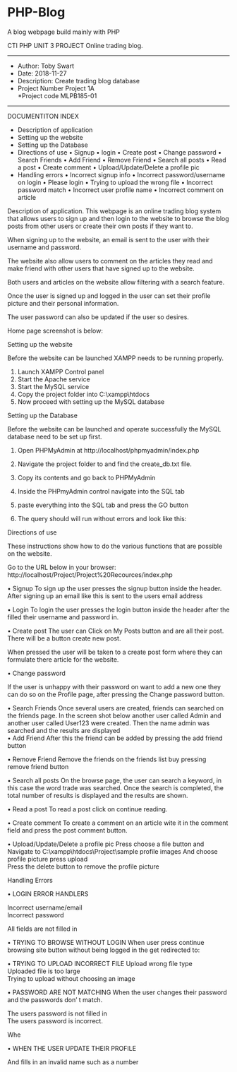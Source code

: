 # PHP-Blog
A blog webpage build mainly with PHP


CTI PHP UNIT 3 PROJECT 
Online trading blog.

*************************************************************
* Author:				Toby Swart
* Date: 					2018-11-27
* Description:				Create trading blog database	
* Project Number			Project 1A		
*Project code				MLPB185-01
*************************************************************
DOCUMENTITON INDEX

+ Description of application
+ Setting up the website
+ Setting up the Database
+ Directions of use
•	Signup
•	login
•	Create post
•	Change password
•	Search Friends
•	Add Friend
•	Remove Friend
•	Search all posts
•	Read a post
•	Create comment
•	Upload/Update/Delete a profile pic
+ Handling errors
•	Incorrect signup info
•	Incorrect password/username on login
•	Please login
•	Trying to upload the wrong file
•	Incorrect password match
•	Incorrect user profile name
•	Incorrect  comment on article

Description of application.
This webpage is an online trading blog system that allows users to sign up and then login to the website to browse the blog posts from other users or create their own posts if they want to.

When signing up to the website, an email is sent to the user with their username and password.

The website also allow users to comment on the articles they read and make friend with other users that have signed up to the website.

Both users and articles on the website allow filtering with a search feature.

Once the user is signed up and logged in the user can set their profile picture and their personal information.

The user password can also be updated if the user so desires. 

Home page screenshot is below:
 

Setting up the website

Before the website can be launched XAMPP needs to be running properly.

1.	Launch XAMPP Control panel 
2.	Start the Apache service 
3.	Start the MySQL service 
4.	Copy the project folder into C:\xampp\htdocs
5.	Now proceed with setting up the MySQL database















Setting up the Database

Before the website can be launched and operate successfully the MySQL database need to be set up first.

1.	Open PHPMyAdmin at http://localhost/phpmyadmin/index.php 
2.	Navigate the project folder to and find the create_db.txt file.  
3.	Copy its contents and go back to PHPMyAdmin
4.	Inside the PHPmyAdmin control navigate into the SQL tab 
5.	paste everything into the SQL tab  and press the GO button
 
6.	The query should will run without errors and look like this:  








Directions of use

These instructions show how to do the various functions that are possible on the website.

Go to the URL below in your browser:
http://localhost/Project/Project%20Recources/index.php

•	Signup
To sign up the user presses the signup button inside the header.    After signing up an email like this is sent to the users email address  

•	Login
To login the user presses the login button inside the header after the filled their username and password in.  


•	Create post
The user can Click on My Posts button and are all their post. There will be a button create new post.  

When pressed the user will be taken to a create post form where they can formulate there article for the website.  

•	Change password

If the user is unhappy with their password on want to add a new one they can do so on the Profile page,   after pressing the Change password button.    


•	Search Friends
Once several users are created, friends can searched on the friends page.   In the screen shot below another user called Admin and another user called User123 were created.
Then the name admin was searched and the results are displayed  
•	Add Friend
After this the friend can be added by pressing the add friend button  



•	Remove Friend
Remove the friends on the friends list buy pressing remove friend button    








•	Search all posts
On the browse page, the user can search a keyword,  in this case the word trade was searched.
Once the search is completed, the total number of results is displayed and the results are shown.  

•	Read a post
To read a post click on continue reading.  

•	Create comment
To create a comment on an article wite it in the comment field and press the post comment button.    


•	Upload/Update/Delete a profile pic
Press choose a file button and  Navigate to C:\xampp\htdocs\Project\sample profile images 
And choose profile picture press upload  
Press the delete button to remove the profile picture  


















Handling Errors

•	LOGIN ERROR HANDLERS


Incorrect username/email  
Incorrect password 
 
All fields are not filled in  









•	TRYING TO BROWSE WITHOUT LOGIN
When user press continue browsing site button without being logged in the get redirected to:  


•	TRYING TO UPLOAD INCORRECT FILE
Upload wrong file type  
Uploaded file is too large  
Trying to upload without choosing an image  

•	PASSWORD ARE NOT MATCHING
When the user changes their password and the passwords don’ t match.  

The users password is not filled in  
The users password is incorrect.   

Whe












•	WHEN THE USER UPDATE THEIR PROFILE

And fills in an invalid name such as a number  
